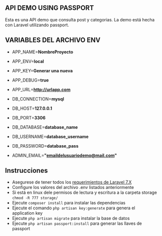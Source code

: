 
## API DEMO USING PASSPORT
Esta es una API demo que consulta post y categorias. La demo está hecha con Laravel utilizando passport.


## VARIABLES DEL ARCHIVO ENV

- APP_NAME=**NombreProyecto**
- APP_ENV=**local**
- APP_KEY=**Generar una nueva**
- APP_DEBUG=**true**
- APP_URL=**http://urlapp.com**

- DB_CONNECTION=**mysql**
- DB_HOST=**127.0.0.1**
- DB_PORT=**3306**
- DB_DATABASE=**database_name**
- DB_USERNAME=**database_username**
- DB_PASSWORD=**database_pass**

- ADMIN_EMAIL=**"emaildelusuariodemo@mail.com"**


## Instrucciones
- Asegurese de tener todos los [requerimientos de Laravel 7.X ](https://laravel.com/docs/7.x/installation "requerimientos de Laravel 7.X ")
- Configure los valores del archivo .env listados anteriormente
- Si está en linux dele permisos de lectura y escritura a la carpeta storage  `chmod -R 777 storage/`
- Ejecute `composer install` para instalar las dependencias
- Ejecute el comando `php artisan key:generate` para genera el application key
- Ejecute `php artisan migrate` para instalar la base de datos
- Ejecute `php artisan passport:install`  para generar las llaves de passport




